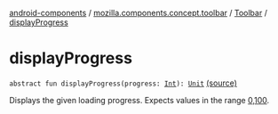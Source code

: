 [android-components](../../index.md) / [mozilla.components.concept.toolbar](../index.md) / [Toolbar](index.md) / [displayProgress](./display-progress.md)

# displayProgress

`abstract fun displayProgress(progress: `[`Int`](https://kotlinlang.org/api/latest/jvm/stdlib/kotlin/-int/index.html)`): `[`Unit`](https://kotlinlang.org/api/latest/jvm/stdlib/kotlin/-unit/index.html) [(source)](https://github.com/mozilla-mobile/android-components/blob/master/components/concept/toolbar/src/main/java/mozilla/components/concept/toolbar/Toolbar.kt#L63)

Displays the given loading progress. Expects values in the range [0,100](#).

